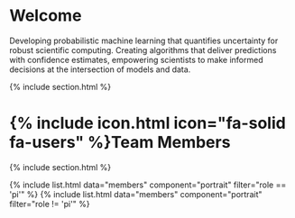 ---
---

# Welcome 

Developing probabilistic machine learning that quantifies uncertainty for robust scientific computing. Creating algorithms that deliver predictions with confidence estimates, empowering scientists to make informed decisions at the intersection of models and data.

{% include section.html %}

# {% include icon.html icon="fa-solid fa-users" %}Team Members

{% include section.html %}

{% include list.html data="members" component="portrait" filter="role == 'pi'" %}
{% include list.html data="members" component="portrait" filter="role != 'pi'" %}



<script type="text/javascript" id="clustrmaps" src="//clustrmaps.com/map_v2.js?d=9f1vHcMmMi84T7kaisYUV5xZjiW2LkL357lw086kTOs&cl=ffffff&w=270&h=180"></script>

